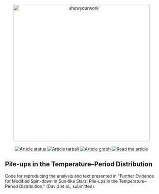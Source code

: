 <p align="center">
<a href="https://github.com/rodluger/showyourwork">
<img width = "450" src="https://github.com/trevordavid/rossby-ridge/tree/main/src/static/surveys.png" alt="showyourwork"/>
</a>
<br>
<br>
<a href="https://github.com/trevordavid/rossby-ridge/actions/workflows/showyourwork.yml">
<img src="https://github.com/trevordavid/rossby-ridge/actions/workflows/showyourwork.yml/badge.svg" alt="Article status"/>
</a>
<a href="https://github.com/trevordavid/rossby-ridge/raw/main-pdf/arxiv.tar.gz">
<img src="https://img.shields.io/badge/article-tarball-blue.svg?style=flat" alt="Article tarball"/>
</a>
<a href="https://github.com/trevordavid/rossby-ridge/raw/main-pdf/dag.pdf">
<img src="https://img.shields.io/badge/article-dag-blue.svg?style=flat" alt="Article graph"/>
</a>
<a href="https://github.com/trevordavid/rossby-ridge/raw/main-pdf/ms.pdf">
<img src="https://img.shields.io/badge/article-pdf-blue.svg?style=flat" alt="Read the article"/>
</a>
</p>

## Pile-ups in the Temperature–Period Distribution

Code for reproducing the analysis and text presented in "Further Evidence for Modified Spin-down in Sun-like Stars: Pile-ups in the Temperature–Period Distribution," (David et al., submitted).
